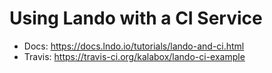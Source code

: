 Using Lando with a CI Service
=============================

* Docs: https://docs.lndo.io/tutorials/lando-and-ci.html
* Travis: https://travis-ci.org/kalabox/lando-ci-example
